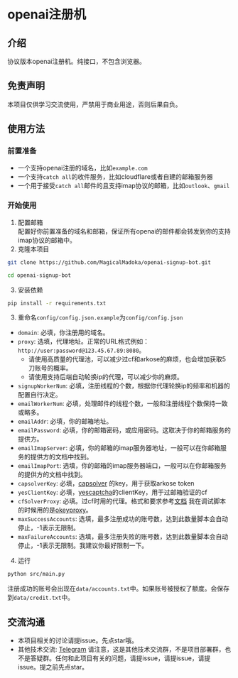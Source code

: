 # openai注册机

## 介绍

协议版本openai注册机。纯接口，不包含浏览器。

## 免责声明

本项目仅供学习交流使用，严禁用于商业用途，否则后果自负。

## 使用方法

### 前置准备

- 一个支持openai注册的域名，比如`example.com`
- 一个支持`catch all`的收件服务，比如cloudflare或者自建的邮箱服务器
- 一个用于接受`catch all`邮件的且支持imap协议的邮箱，比如`outlook`、`gmail`

### 开始使用

1. 配置邮箱  
   配置好你前置准备的域名和邮箱，保证所有openai的邮件都会转发到你的支持imap协议的邮箱中。
2. 克隆本项目

```bash
git clone https://github.com/MagicalMadoka/openai-signup-bot.git

cd openai-signup-bot
```

3. 安装依赖

```bash
pip install -r requirements.txt
```

3. 重命名`config/config.json.example`为`config/config.json`

- `domain`: 必填，你注册用的域名。
- `proxy`: 选填，代理地址。正常的URL格式例如：`http://user:password@123.45.67.89:8080`。
    - 请使用高质量的代理池，可以减少过cf和arkose的麻烦，也会增加获取5刀账号的概率。
    - 请使用支持后端自动轮换ip的代理，可以减少你的麻烦。
- `signupWorkerNum`: 必填，注册线程的个数，根据你代理轮换ip的频率和机器的配置自行决定。
- `emailWorkerNum`: 必填，处理邮件的线程个数，一般和注册线程个数保持一致或略多。
- `emailAddr`: 必填，你的邮箱地址。
- `emailPassword`: 必填，你的邮箱密码，或应用密码。这取决于你的邮箱服务的提供方。
- `emailImapServer`: 必填，你的邮箱的imap服务器地址，一般可以在你邮箱服务的提供方的文档中找到。
- `emailImapPort`: 选填，你的邮箱的imap服务器端口，一般可以在你邮箱服务的提供方的文档中找到。
- `capsolverKey`: 必填，[capsolver](https://dashboard.capsolver.com/passport/register?inviteCode=DcXKh_eA522p)
  的key，用于获取arkose token
- `yesClientKey`: 必填，[yescaptcha](https://yescaptcha.com/i/oFmkQz)的clientKey，用于过邮箱验证的cf
- `cfSolverProxy`:
  必填。过cf时用的代理。格式和要求参考[文档](https://yescaptcha.atlassian.net/wiki/spaces/YESCAPTCHA/pages/86409217/CloudFlareTask+CloudFlare5)
  我在调试脚本的时候用的是[okeyproxy](https://www.okeyproxy.com?ref=y6lg9s)。
- `maxSuccessAccounts`: 选填，最多注册成功的账号数，达到此数量脚本会自动停止，-1表示无限制。
- `maxFailureAccounts`: 选填，最多注册失败的账号数，达到此数量脚本会自动停止，-1表示无限制。我建议你最好限制一下。

4. 运行

```bash
python src/main.py
```

注册成功的账号会出现在`data/accounts.txt`中。如果账号被授权了额度。会保存到`data/credit.txt`中。

## 交流沟通

- 本项目相关的讨论请提issue。先点star哦。
- 其他技术交流: [Telegram](https://t.me/+iNf8qQk0KUpkYmEx)
  请注意，这是其他技术交流群，不是项目部署群，也不是答疑群。任何和此项目有关的问题，请提issue，请提issue，请提issue。提之前先点star。

